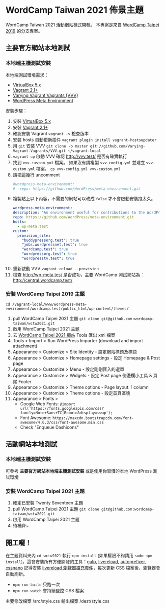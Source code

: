 # WordCamp Taiwan 2021 佈景主題

WordCamp Taiwan 2021 活動網站樣式開發。
本專案是來自 [WordCamp Taipei 2019](https://github.com/wordcamp-taiwan/WCTPETW) 的分支專案。

## 主要官方網站本地測試

### 本地端主機測試安裝

本地端測試環境需求：
- [VirtualBox 5.x](https://www.virtualbox.org/wiki/Downloads)
- [Vagrant 2.1+](https://www.vagrantup.com/downloads.html)
- [Varying Vagrant Vagrants (VVV)](https://varyingvagrantvagrants.org/)
- [WordPress Meta Environment](https://github.com/WordPress/meta-environment)

安裝步驟：
1. 安裝 [VirtualBox 5.x](https://www.virtualbox.org/wiki/Downloads)
2. 安裝 [Vagrant 2.1+](https://www.vagrantup.com/downloads.html)
3. 確認安裝 Vagrant `vagrant -v` 檢查版本
4. 安裝 hosts 自動更新插件 `vagrant plugin install vagrant-hostsupdater`
5. 用 `git` 安裝 VVV `git clone -b master git://github.com/Varying-Vagrant-Vagrants/VVV.git ~/vagrant-local`
6. `vagrant up` 啟動 VVV 確認 http://vvv.test/ 是否有確實執行
7. 找到 `vvv-custom.yml` 檔案。
   如果沒有請複製 `vvv-config.yml` 並建立 `vvv-custom.yml` 檔案。 `cp vvv-config.yml vvv-custom.yml`
8. 請把這幾行 uncomment
   ```yml
   #wordpress-meta-environment:
   #  repo: https://github.com/WordPress/meta-environment.git
   ```
9. 複製貼上以下內容，不需要的網站可以改成 `false` 才不會啟動安裝跑太久。
   ```yml
   wordpress-meta-environment:
   description: "An environment useful for contributions to the WordPress meta team."
   repo: https://github.com/WordPress/meta-environment.git
   hosts:
     - wp-meta.test
   custom:
     provision_site:
       "buddypressorg.test": true
       "jobs.wordpressnet.test": true
       "wordcamp.test": true
       "wordpressorg.test": true
       "wordpresstv.test": true
   ```
10. 重新啟動 VVV
    `vagrant reload --provision`
11. 檢查 http://wp-meta.test 是否成功，主要 WordCamp 測試網站為：http://central.wordcamp.test/

### 安裝 WordCamp Taipei 2019 主題

`cd /vagrant-local/www/wordpress-meta-environment/wordcamp.test/public_html/wp-content/themes/`
1. pull WordCamp Taipei 2021 主題 `git clone git@github.com:wordcamp-taiwan/wctw2021.git`
2. 啟用 WordCamp Taipei 2021 主題
3. 去 [WordCamp Taipei 2021 網站](https://taiwan.wordcamp.org/2021/wp-admin/export.php) Tools 匯出 xml 檔案
4. Tools > Import > Run WordPress Importer (download and import attachment)
5. Appearance > Customize > Site Identity - 設定網站標題及標語
6. Appearance > Customize > Homepage settings - 設定 Homepage & Post page
7. Appearance > Customize > Menu - 設定剛剛匯入的選單
8. Appearance > Customize > Widgets - 設定 Post page 側邊欄小工具 & 頁尾 Footer
9. Appearance > Customize > Theme options - Page layout: 1 column
10. Appearance > Customize > Theme options - 設定首頁區塊
11. Appearance > Fonts >
    * Google Web Fonts: `@import url('https://fonts.googleapis.com/css?family=Noto+Sans+TC|Roboto&display=swap');`
    * Font Awesome: `https://maxcdn.bootstrapcdn.com/font-awesome/4.6.3/css/font-awesome.min.css`
    * Check "Enqueue Dashicons"

## 活動網站本地測試

### 本地端主機測試安裝

可參考 **主要官方網站本地端主機測試安裝** 或是使用你習慣的本地 WordPress 測試環境

### 安裝 WordCamp Taipei 2021 主題

1. 確定已安裝 Twenty Seventeen 主題
2. pull WordCamp Taipei 2021 主題 `git clone git@github.com:wordcamp-taiwan/wctw2021.git`
3. 啟用 WordCamp Taipei 2021 主題
4. 待補齊~

## 開工囉！

在主題資料夾內 `cd wctw2021` 執行 `npm install` (如果權限不夠請用 `sudo npm install`)。這會安裝所有方便開發的工具：[gulp](https://gulpjs.com/), [livereload](https://www.npmjs.com/package/gulp-livereload), [autoprefixer](https://github.com/postcss/autoprefixer), [cssnano](https://cssnano.co/)
記得安裝 [livereload 瀏覽器擴充套件](http://livereload.com/extensions/)，每次更新 CSS 檔案後，瀏覽器會自動刷新。

- `npm run build` 只跑一次
- `npm run watch` 會持續監控 CSS 檔案

主要修改檔案 /src/style.css
輸出檔案 /dest/style.css

